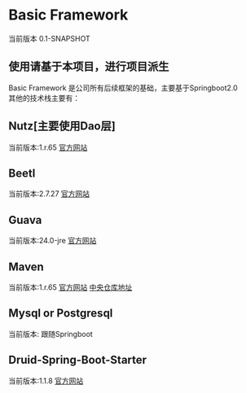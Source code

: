 # Basic Framework
当前版本 0.1-SNAPSHOT
## 使用请基于本项目，进行项目派生
Basic Framework 是公司所有后续框架的基础，主要基于Springboot2.0  
其他的技术栈主要有：
## Nutz[主要使用Dao层]
当前版本:1.r.65 [官方网站](http://www.nutzam.com)
## Beetl
当前版本:2.7.27 [官方网站](http://www.ibeetl.com)
## Guava
当前版本:24.0-jre [官方网站](https://github.com/google/guava)
## Maven
当前版本:1.r.65 [官方网站](https://maven.apache.org)
 [中央仓库地址](http://mvnrepository.com)
## Mysql or Postgresql
当前版本: 跟随Springboot
## Druid-Spring-Boot-Starter
当前版本:1.1.8 [官方网站](https://github.com/alibaba/druid)